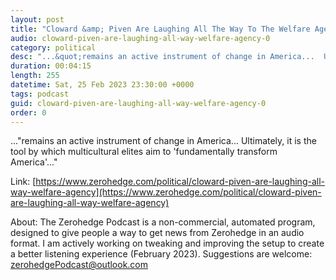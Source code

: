 ```yaml
---
layout: post
title: "Cloward &amp; Piven Are Laughing All The Way To The Welfare Agency"
audio: cloward-piven-are-laughing-all-way-welfare-agency-0
category: political
desc: "...&quot;remains an active instrument of change in America...  Ultimately, it is the tool by which multicultural elites aim to 'fundamentally transform America'...&quot;"
duration: 00:04:15
length: 255
datetime: Sat, 25 Feb 2023 23:30:00 +0000
tags: podcast
guid: cloward-piven-are-laughing-all-way-welfare-agency-0
order: 0
---
```

...&quot;remains an active instrument of change in America...  Ultimately, it is the tool by which multicultural elites aim to 'fundamentally transform America'...&quot;

Link: [https://www.zerohedge.com/political/cloward-piven-are-laughing-all-way-welfare-agency](https://www.zerohedge.com/political/cloward-piven-are-laughing-all-way-welfare-agency)

About: The Zerohedge Podcast is a non-commercial, automated program, designed to give people a way to get news from Zerohedge in an audio format.  I am actively working on tweaking and improving the setup to create a better listening experience (February 2023).  Suggestions are welcome: [zerohedgePodcast@outlook.com](mailto:zerohedgePodcast@outlook.com)